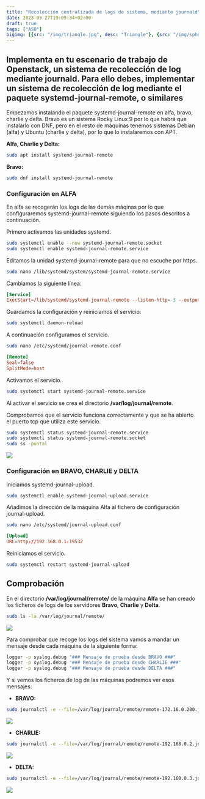 ```yaml
---
title: "Recolección centralizada de logs de sistema, mediante journald"
date: 2023-05-27T19:09:34+02:00
draft: true
tags: ["ASO"]
bigimg: [{src: "/img/triangle.jpg", desc: "Triangle"}, {src: "/img/sphere.jpg", desc: "Sphere"}, {src: "/img/hexagon.jpg", desc: "Hexagon"}]
---
```


## Implementa en tu escenario de trabajo de Openstack, un sistema de recolección de log mediante journald. Para ello debes, implementar un sistema de recolección de log mediante el paquete systemd-journal-remote, o similares


Empezamos instalando el paquete systemd-journal-remote en alfa, bravo, charlie y delta. Bravo es un sistema Rocky Linux 9 por lo que habrá que instalarlo con DNF, pero en el resto de máquinas tenemos sistemas Debian (alfa) y Ubuntu (charlie y delta), por lo que lo instalaremos con APT.

**Alfa, Charlie y Delta:**

```bash
sudo apt install systemd-journal-remote
```

**Bravo:**

```bash
sudo dnf install systemd-journal-remote
```

### Configuración en ALFA

En alfa se recogerán los logs de las demás máqinas por lo que configuraremos systemd-journal-remote siguiendo los pasos descritos a continuación.

Primero activamos las unidades systemd.

```bash
sudo systemctl enable --now systemd-journal-remote.socket
sudo systemctl enable systemd-journal-remote.service
```


Editamos la unidad systemd-journal-remote para que no escuche por https.


```bash
sudo nano /lib/systemd/system/systemd-journal-remote.service 
```

Cambiamos la siguiente línea:

```conf
[Service]
ExecStart=/lib/systemd/systemd-journal-remote --listen-http=-3 --output=/var/log/journal/remote/
```

Guardamos la configuración y reiniciamos el servicio:

```bash
sudo systemctl daemon-reload
```

A continuación configuramos el servicio.

```bash
sudo nano /etc/systemd/journal-remote.conf
```

```conf
[Remote]
Seal=false
SplitMode=host
```


Activamos el servicio.

```bash
sudo systemctl start systemd-journal-remote.service
```

Al activar el servicio se crea el directorio **/var/log/journal/remote**.

Comprobamos que el servicio funciona correctamente y que se ha abierto el puerto tcp que utiliza este servicio.

```bash
sudo systemctl status systemd-journal-remote.service
sudo systemctl status systemd-journal-remote.socket
sudo ss -puntal
```

![](/img/logs/1.png)



### Configuración en BRAVO, CHARLIE y DELTA

Iniciamos systemd-journal-upload.

```bash
sudo systemctl enable systemd-journal-upload.service
```

Añadimos la dirección de la máquina Alfa al fichero de configuración journal-upload.

```bash
sudo nano /etc/systemd/journal-upload.conf
```

```conf
[Upload]
URL=http://192.168.0.1:19532
```

Reiniciamos el servicio.

```bash
sudo systemctl restart systemd-journal-upload
```


## Comprobación

En el directorio **/var/log/journal/remote/** de la máquina **Alfa** se han creado los ficheros de logs de los servidores **Bravo**, **Charlie** y **Delta**.

```bash
sudo ls -la /var/log/journal/remote/
```

![](/img/logs/2.png)


Para comprobar que recoge los logs del sistema vamos a mandar un mensaje desde cada máquina de la siguiente forma:

```bash
logger -p syslog.debug "### Mensaje de prueba desde BRAVO ###"
logger -p syslog.debug "### Mensaje de prueba desde CHARLIE ###"
logger -p syslog.debug "### Mensaje de prueba desde DELTA ###"
```

Y si vemos los ficheros de log de las máquinas podremos ver esos mensajes:

- **BRAVO:**

```bash
sudo journalctl -e --file=/var/log/journal/remote/remote-172.16.0.200.journal
```

![](/img/logs/3.png)

- **CHARLIE:**

```bash
sudo journalctl -e --file=/var/log/journal/remote/remote-192.168.0.2.journal
```

![](/img/logs/4.png)

- **DELTA:**

```bash
sudo journalctl -e --file=/var/log/journal/remote/remote-192.168.0.3.journal
```

![](/img/logs/5.png)
